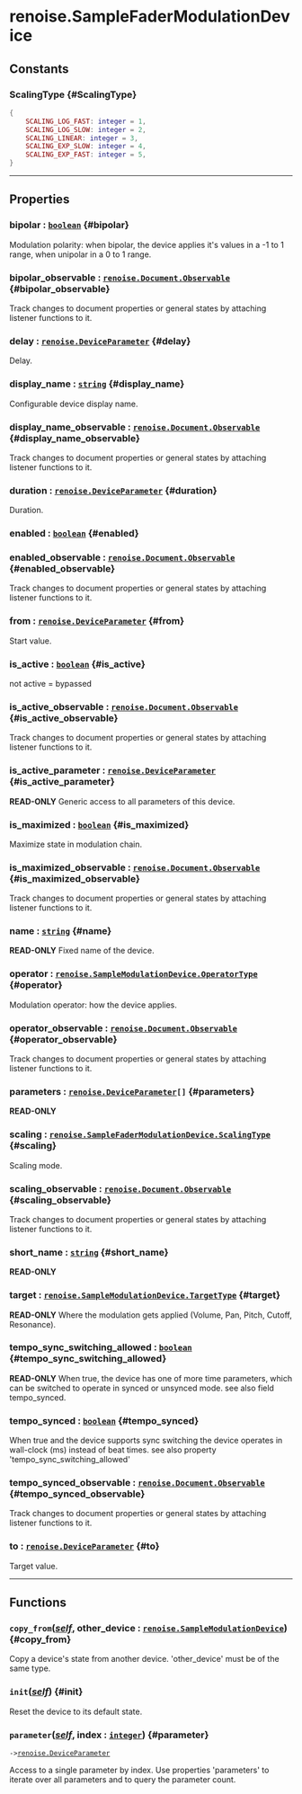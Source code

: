 # renoise.SampleFaderModulationDevice  
## Constants
### ScalingType {#ScalingType}
```lua
{
    SCALING_LOG_FAST: integer = 1,
    SCALING_LOG_SLOW: integer = 2,
    SCALING_LINEAR: integer = 3,
    SCALING_EXP_SLOW: integer = 4,
    SCALING_EXP_FAST: integer = 5,
}
```
  

---  
## Properties
### bipolar : [`boolean`](/API/builtins/boolean.md) {#bipolar}
Modulation polarity:
when bipolar, the device applies it's values in a -1 to 1 range,
when unipolar in a 0 to 1 range.

### bipolar_observable : [`renoise.Document.Observable`](/API/renoise/renoise.Document.Observable.md) {#bipolar_observable}
Track changes to document properties or general states by attaching listener
functions to it.

### delay : [`renoise.DeviceParameter`](/API/renoise/renoise.DeviceParameter.md) {#delay}
Delay.

### display_name : [`string`](/API/builtins/string.md) {#display_name}
Configurable device display name.

### display_name_observable : [`renoise.Document.Observable`](/API/renoise/renoise.Document.Observable.md) {#display_name_observable}
Track changes to document properties or general states by attaching listener
functions to it.

### duration : [`renoise.DeviceParameter`](/API/renoise/renoise.DeviceParameter.md) {#duration}
Duration.

### enabled : [`boolean`](/API/builtins/boolean.md) {#enabled}
### enabled_observable : [`renoise.Document.Observable`](/API/renoise/renoise.Document.Observable.md) {#enabled_observable}
Track changes to document properties or general states by attaching listener
functions to it.

### from : [`renoise.DeviceParameter`](/API/renoise/renoise.DeviceParameter.md) {#from}
Start value.

### is_active : [`boolean`](/API/builtins/boolean.md) {#is_active}
not active = bypassed

### is_active_observable : [`renoise.Document.Observable`](/API/renoise/renoise.Document.Observable.md) {#is_active_observable}
Track changes to document properties or general states by attaching listener
functions to it.

### is_active_parameter : [`renoise.DeviceParameter`](/API/renoise/renoise.DeviceParameter.md) {#is_active_parameter}
**READ-ONLY** Generic access to all parameters of this device.

### is_maximized : [`boolean`](/API/builtins/boolean.md) {#is_maximized}
Maximize state in modulation chain.

### is_maximized_observable : [`renoise.Document.Observable`](/API/renoise/renoise.Document.Observable.md) {#is_maximized_observable}
Track changes to document properties or general states by attaching listener
functions to it.

### name : [`string`](/API/builtins/string.md) {#name}
**READ-ONLY** Fixed name of the device.

### operator : [`renoise.SampleModulationDevice.OperatorType`](renoise.SampleModulationDevice.md#OperatorType) {#operator}
Modulation operator: how the device applies.

### operator_observable : [`renoise.Document.Observable`](/API/renoise/renoise.Document.Observable.md) {#operator_observable}
Track changes to document properties or general states by attaching listener
functions to it.

### parameters : [`renoise.DeviceParameter`](/API/renoise/renoise.DeviceParameter.md)`[]` {#parameters}
**READ-ONLY**

### scaling : [`renoise.SampleFaderModulationDevice.ScalingType`](renoise.SampleFaderModulationDevice.md#ScalingType) {#scaling}
Scaling mode.

### scaling_observable : [`renoise.Document.Observable`](/API/renoise/renoise.Document.Observable.md) {#scaling_observable}
Track changes to document properties or general states by attaching listener
functions to it.

### short_name : [`string`](/API/builtins/string.md) {#short_name}
**READ-ONLY**

### target : [`renoise.SampleModulationDevice.TargetType`](renoise.SampleModulationDevice.md#TargetType) {#target}
**READ-ONLY** Where the modulation gets applied (Volume,
Pan, Pitch, Cutoff, Resonance).

### tempo_sync_switching_allowed : [`boolean`](/API/builtins/boolean.md) {#tempo_sync_switching_allowed}
**READ-ONLY** When true, the device has one of more time parameters,
which can be switched to operate in synced or unsynced mode.
 see also field tempo_synced.

### tempo_synced : [`boolean`](/API/builtins/boolean.md) {#tempo_synced}
When true and the device supports sync switching the device operates
in wall-clock (ms) instead of beat times.
see also property 'tempo_sync_switching_allowed'

### tempo_synced_observable : [`renoise.Document.Observable`](/API/renoise/renoise.Document.Observable.md) {#tempo_synced_observable}
Track changes to document properties or general states by attaching listener
functions to it.

### to : [`renoise.DeviceParameter`](/API/renoise/renoise.DeviceParameter.md) {#to}
Target value.

  

---  
## Functions
### `copy_from`([*self*](/API/builtins/self.md), other_device : [`renoise.SampleModulationDevice`](/API/renoise/renoise.SampleModulationDevice.md)) {#copy_from}
Copy a device's state from another device. 'other_device' must be of the
same type.
### `init`([*self*](/API/builtins/self.md)) {#init}
Reset the device to its default state.
### `parameter`([*self*](/API/builtins/self.md), index : [`integer`](/API/builtins/integer.md)) {#parameter}
`->`[`renoise.DeviceParameter`](/API/renoise/renoise.DeviceParameter.md)  

Access to a single parameter by index. Use properties 'parameters' to iterate
over all parameters and to query the parameter count.  

